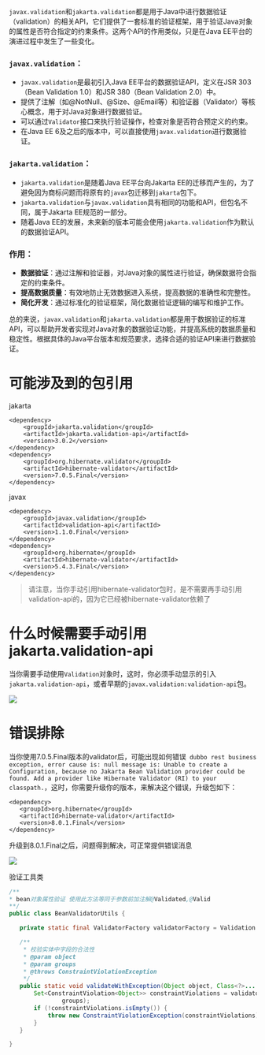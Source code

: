 `javax.validation`和`jakarta.validation`都是用于Java中进行数据验证（validation）的相关API，它们提供了一套标准的验证框架，用于验证Java对象的属性是否符合指定的约束条件。这两个API的作用类似，只是在Java EE平台的演进过程中发生了一些变化。

### `javax.validation`：
- `javax.validation`是最初引入Java EE平台的数据验证API，定义在JSR 303（Bean Validation 1.0）和JSR 380（Bean Validation 2.0）中。
- 提供了注解（如@NotNull、@Size、@Email等）和验证器（Validator）等核心概念，用于对Java对象进行数据验证。
- 可以通过`Validator`接口来执行验证操作，检查对象是否符合预定义的约束。
- 在Java EE 6及之后的版本中，可以直接使用`javax.validation`进行数据验证。

### `jakarta.validation`：
- `jakarta.validation`是随着Java EE平台向Jakarta EE的迁移而产生的，为了避免因为商标问题而将原有的`javax`包迁移到`jakarta`包下。
- `jakarta.validation`与`javax.validation`具有相同的功能和API，但包名不同，属于Jakarta EE规范的一部分。
- 随着Java EE的发展，未来新的版本可能会使用`jakarta.validation`作为默认的数据验证API。

### 作用：
- **数据验证**：通过注解和验证器，对Java对象的属性进行验证，确保数据符合指定的约束条件。
- **提高数据质量**：有效地防止无效数据进入系统，提高数据的准确性和完整性。
- **简化开发**：通过标准化的验证框架，简化数据验证逻辑的编写和维护工作。

总的来说，`javax.validation`和`jakarta.validation`都是用于数据验证的标准API，可以帮助开发者实现对Java对象的数据验证功能，并提高系统的数据质量和稳定性。根据具体的Java平台版本和规范要求，选择合适的验证API来进行数据验证。

# 可能涉及到的包引用
jakarta
```
<dependency>
    <groupId>jakarta.validation</groupId>
    <artifactId>jakarta.validation-api</artifactId>
    <version>3.0.2</version>
</dependency>
<dependency>
    <groupId>org.hibernate.validator</groupId>
    <artifactId>hibernate-validator</artifactId>
    <version>7.0.5.Final</version>
</dependency>
```
javax
```
<dependency>
    <groupId>javax.validation</groupId>
    <artifactId>validation-api</artifactId>
    <version>1.1.0.Final</version>
</dependency>
<dependency>
    <groupId>org.hibernate</groupId>
    <artifactId>hibernate-validator</artifactId>
    <version>5.4.3.Final</version>
</dependency>
```
> 请注意，当你手动引用hibernate-validator包时，是不需要再手动引用validation-api的，因为它已经被hibernate-validator依赖了

# 什么时候需要手动引用jakarta.validation-api

当你需要手动使用`Validation`对象时，这时，你必须手动显示的引入`jakarta.validation-api`，或者早期的`javax.validation:validation-api`包。

![](https://images.cnblogs.com/cnblogs_com/lori/2369799/o_240530013936_java-validate.png)

# 错误排除
当你使用7.0.5.Final版本的validator后，可能出现如何错误` dubbo rest business exception, error cause is: null
message is: Unable to create a Configuration, because no Jakarta Bean Validation provider could be found. Add a provider like Hibernate Validator (RI) to your classpath.`，这时，你需要升级你的版本，来解决这个错误，升级包如下：

 ```
<dependency>
    <groupId>org.hibernate</groupId>
    <artifactId>hibernate-validator</artifactId>
    <version>8.0.1.Final</version>
</dependency>
 ```

升级到8.0.1.Final之后，问题得到解决，可正常提供错误消息

![](https://images.cnblogs.com/cnblogs_com/lori/2369799/o_240530015725_validate-phone.png)

验证工具类

 ```java
 /**
 * bean对象属性验证 使用此方法等同于参数前加注解@Validated,@Valid
 **/
public class BeanValidatorUtils {

	private static final ValidatorFactory validatorFactory = Validation.buildDefaultValidatorFactory();

	/**
	 * 校验实体中字段的合法性
	 * @param object
	 * @param groups
	 * @throws ConstraintViolationException
	 */
	public static void validateWithException(Object object, Class<?>... groups) throws ConstraintViolationException {
		Set<ConstraintViolation<Object>> constraintViolations = validatorFactory.getValidator().validate(object,
				groups);
		if (!constraintViolations.isEmpty()) {
			throw new ConstraintViolationException(constraintViolations);
		}
	}

}

 ```
